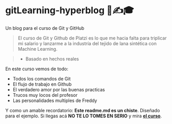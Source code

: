 # gitLearning-hyperblog 📖✍🎓
Un blog para el curso de Git y GitHub

> El curso de Git y Github de Platzi es lo que me hacia falta para triplicar mi salario y lanzarme a la industría del tejido de lana sintética con Machine Learning.

> - Basado en hechos reales

En este curso vemos de todo:
* Todos los comandos de Git
* El flujo de trabajo en Github
* El verdadero amor por las buenas practicas
* Trucos muy locos del profesor
* Las personalidades multiples de Freddy

Y como un amable recordatorio: **Este readme.md es un chiste**. Diseñado para el ejemplo. Si llegas acá **NO TE LO TOMES EN SERIO** y mira [**el curso**](https://platzi.com/cursos/git-github/ "Ver el curso").
